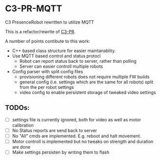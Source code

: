# C3-PR-MQTT
C3 PresenceRobot rewritten to utilize MQTT

This is a refactor/rewrite of [C3-PR](https://github.com/c3d2/C3-PR). 

A number of points contibute to this work:
* C++ based class structure for easier maintanablity.
* Use MQTT based control and status protocl
  * Robot can report status back to server, rather than polling
  * Server can easier controll multiple robots
* Config parser with split config files
  * provisioning different robots does not require multiple FW builds
  * general config (i.e. settings which are the same for all robots) split from the per robot settings
  * video config to enable persistent storage of tweaked video settings
  

## TODOs:
- [ ] settings file is currently ignored, both for video as well as motor calibration
- [ ] No Status reports are send back to server
- [ ] No "All" cmds are implemented. E.g. reboot and halt movement.
- [ ] Motor controll is implemented but no tweaks on strength and duration are done
 - [ ] Make settings persisten by writing them to flash
